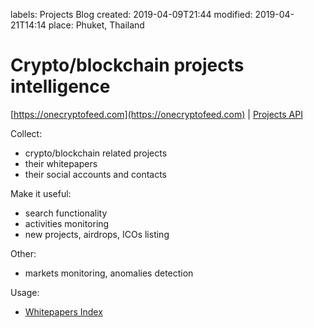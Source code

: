 labels: Projects
        Blog
created: 2019-04-09T21:44
modified: 2019-04-21T14:14
place: Phuket, Thailand

# Crypto/blockchain projects intelligence

[https://onecryptofeed.com](https://onecryptofeed.com) | [Projects API](https://onecryptofeed.com/blog/2019/04/projects-api)

Collect:

- crypto/blockchain related projects
- their whitepapers
- their social accounts and contacts

Make it useful:

- search functionality
- activities monitoring
- new projects, airdrops, ICOs listing

Other:

- markets monitoring, anomalies detection

Usage:

- [Whitepapers Index](https://whitepapersindex.com)
